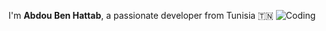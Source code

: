 I'm **Abdou Ben Hattab**, a passionate developer from Tunisia 🇹🇳
![Coding](https://raw.githubusercontent.com/abhisheknaiidu/abhisheknaiidu/master/code.gif)

<!--
**AbdouBenHatttab/AbdoubenHatttab** is a ✨ _special_ ✨ repository because its `README.md` (this file) appears on your GitHub profile.

Here are some ideas to get you started:

- 🔭 I’m currently working on ...
- 🌱 I’m currently learning ...
- 👯 I’m looking to collaborate on ...
- 🤔 I’m looking for help with ...
- 💬 Ask me about ...
- 📫 How to reach me: ...
- 😄 Pronouns: ...
- ⚡ Fun fact: ...
-->
